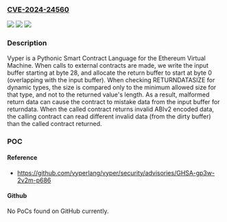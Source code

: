 ### [CVE-2024-24560](https://cve.mitre.org/cgi-bin/cvename.cgi?name=CVE-2024-24560)
![](https://img.shields.io/static/v1?label=Product&message=vyper&color=blue)
![](https://img.shields.io/static/v1?label=Version&message=%3D%20%3C%3D%200.3.10%20&color=brighgreen)
![](https://img.shields.io/static/v1?label=Vulnerability&message=CWE-119%3A%20Improper%20Restriction%20of%20Operations%20within%20the%20Bounds%20of%20a%20Memory%20Buffer&color=brighgreen)

### Description

Vyper is a Pythonic Smart Contract Language for the Ethereum Virtual Machine. When calls to external contracts are made, we write the input buffer starting at byte 28, and allocate the return buffer to start at byte 0 (overlapping with the input buffer). When checking RETURNDATASIZE for dynamic types, the size is compared only to the minimum allowed size for that type, and not to the returned value's length. As a result, malformed return data can cause the contract to mistake data from the input buffer for returndata.  When the called contract returns invalid ABIv2 encoded data, the calling contract can read different invalid data (from the dirty buffer) than the called contract returned.

### POC

#### Reference
- https://github.com/vyperlang/vyper/security/advisories/GHSA-gp3w-2v2m-p686

#### Github
No PoCs found on GitHub currently.

